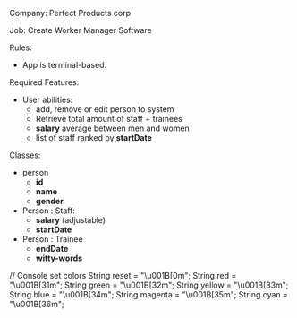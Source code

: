 Company: Perfect Products corp

Job: Create Worker Manager Software

Rules:

- App is terminal-based.

Required Features:

- User abilities:
    - add, remove or edit person to system
    - Retrieve total amount of staff + trainees
    - **salary** average between men and women
    - list of staff ranked by **startDate**

Classes:

- person
    - **id**
    - **name**
    - **gender**
- Person : Staff:
    - **salary** (adjustable)
    - **startDate**
- Person : Trainee
    - **endDate**
    - **witty-words**

// Console set colors
        String reset = "\u001B[0m";
        String red = "\u001B[31m";
        String green = "\u001B[32m";
        String yellow = "\u001B[33m";
        String blue = "\u001B[34m";
        String magenta = "\u001B[35m";
        String cyan = "\u001B[36m";
